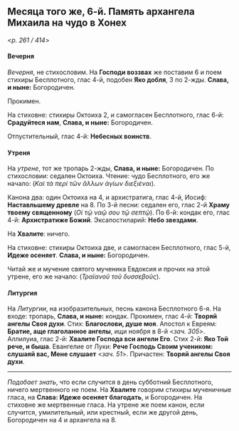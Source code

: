 
## Месяца того же, 6-й. Память архангела Михаила на чудо в Хонех

<*p. 261 / 414*>

#### Вечерня

*Вечерня*, не стихословим. На **Господи воззвах** же поставим 6 и поем стихиры Бесплотного,
глас 4-й, подобен **Яко добля**, 3 по 2-жды. **Слава, и ныне:** Богородичен.

Прокимен. 

На стиховне: стихиры Октоиха 2, и самогласен Бесплотного, глас 6-й: **Срадуйтеся нам**, 
**Слава, и ныне:** Богородичен.

Отпустительный, глас 4-й: **Небесных воинств**.

#### Утреня

На *утрене*, тот же тропарь 2-жды, **Слава, и ныне:** Богородичен. 
По стихословии: седален Октоиха. Чтение: чудо Бесплотного, его же начало: 
(*Καὶ τὰ περί τῶν ἄλλων ἁγίων διεξιέναι*).

Канона два: один Октоиха на 4, и архистратига, глас 4-й, Иосиф: **Наставльшему древле** на 8. 
По 3-й песни: седален его, глас 2-й **Храму твоему священному** (*Οἱ τῷ ναῷ σου τῷ σεπτῷ*). 
По 6-й: кондак его, глас 4-й: **Архистратиже Божий**. 
Эксапостиларий: **Небо звездами**.

На **Хвалите**: ничего.

На стиховне: стихиры Октоиха две, и самогласен Бесплотного, глас 5-й, **Идеже осеняет**. 
**Слава, и ныне:** Богородичен.

Читай же и мучение святого мученика Евдоксия и прочих на этой утрене, его же начало: 
(*Τραϊανοῦ τοῦ δυσσεβοῦς*).

#### Литургия

На *Литургии*, на изобразительных, песнь канона Бесплотного 6-я.
На входе: тропарь, **Слава, и ныне:** кондак.
Прокимен, глас 4-й: **Творяй ангелы Своя духи**. Стих: **Благослови, душе моя**. 
Апостол к Евреям: **Братие, аще глаголанное ангелы**, ищи ноября в 8-й  <*зач. 305*>. 
Аллилуиа, глас 2-й: **Хвалите Господа вси ангели Его**. Стих 2-й: **Яко Той рече, и быша**. 
Евангелие от Луки: **Рече Господь Своим учеником: слушаяй вас, Мене слушает** <*зач. 51*>. 
Причастен: **Творяй ангелы Своя духи**.

---

*Подобает знать*, что если случится в день субботний Бесплотного, ничего мертвенного 
не поем. На **Хвалите** говорим стихиры мученичные гласа, на **Слава: Идеже осеняет 
благодать**, и Богородичен. На стиховне же мертвенные гласа. На утрене же поем канон, 
если случится, умилительный, или крестный, если же другой день, Богородичен на 4 и 
архангела на 8. 